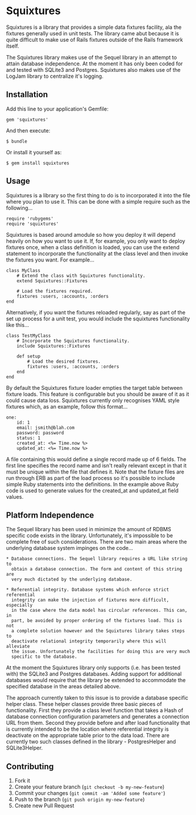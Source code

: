 # Squixtures

Squixtures is a library that provides a simple data fixtures facility, ala
the fixtures generally used in unit tests. The library came abut because it
is quite difficult to make use of Rails fixtures outside of the Rails
framework itself.

The Squixtures library makes use of the Sequel library in an attempt to
attain database independence. At the moment it has only been coded for and
tested with SQLite3 and Postgres. Squixtures also makes use of the LogJam
library to centralize it's logging.

## Installation

Add this line to your application's Gemfile:

    gem 'squixtures'

And then execute:

    $ bundle

Or install it yourself as:

    $ gem install squixtures

## Usage

Squixtures is a library so the first thing to do is to incorporated it
into the file where you plan to use it. This can be done with a simple
require such as the following...

    require 'rubygems'
    require 'squixtures'

Squixtures is based around amodule so how you deploy it will depend heavily
on how you want to use it. If, for example, you only want to deploy fixtures
once, when a class definition is loaded, you can use the extend statement
to incorporate the functionality at the class level and then invoke the
fixtures you want. For example...

    class MyClass
        # Extend the class with Squixtures functionality.
        extend Squixtures::Fixtures

        # Load the fixtures required.
        fixtures :users, :accounts, :orders
    end

Alternatively, if you want the fixtures reloaded regularly, say as part of
the set up process for a unit test, you would include the squixtures
functionality like this...

    class TestMyClass
        # Incorporate the Squixtures functionality.
        include Squixtures::Fixtures

        def setup
            # Load the desired fixtures.
            fixtures :users, :accounts, :orders
        end
    end

By default the Squixtures fixture loader empties the target table between
fixture loads. This feature is configurable but you should be aware of it
as it could cause data loss. Squixtures currently only recognises YAML
style fixtures which, as an example, follow this format...

    one:
        id: 1
        email: jsmith@blah.com
        password: password
        status: 1
        created_at: <%= Time.now %>
        updated_at: <%= Time.now %>

A file containing this would define a single record made up of 6 fields.
The first line specifies the record name and isn't really relevant except
in that it must be unique within the file that defines it. Note that the
fixture files are run through ERB as part of the load process so it's
possible to include simple Ruby statements into the definitions. In the
example above Ruby code is used to generate values for the created_at
and updated_at field values.

## Platform Independence
The Sequel library has been used in minimize the amount of RDBMS specific code
exists in the library. Unfortunately, it's impossible to be complete free of
such considerations. There are two main areas where the underlying database
system impinges on the code...

    * Database connections. The Sequel library requires a URL like string to
      obtain a database connection. The form and content of this string are
      very much dictated by the underlying database.

    * Referential integrity. Database systems which enforce strict referential
      integrity can make the injection of fixtures more difficult, especially
      in the case where the data model has circular references. This can, in
      part, be avoided by proper ordering of the fixtures load. This is not
      a complete solution however and the Squixtures library takes steps to
      deactivate relational integrity temporarily where this will alleviate
      the issue. Unfortunately the facilities for doing this are very much
      specific to the database.

At the moment the Squixtures library only supports (i.e. has been tested with)
the SQLite3 and Postgres databases. Adding support for additional databases
would require that the library be extended to accommodate the specified database
in the areas detailed above.

The approach currently taken to this issue is to provide a database specific
helper class. These helper classes provide three basic pieces of functionality.
First they provide a class level function that takes a Hash of database
connection configuration parameters and generates a connection URL from them.
Second they provide before and after load functionality that is currently
intended to be the location where referential integrity is deactivate on the
appropriate table prior to the data load. There are currently two such classes
defined in the library - PostgresHelper and SQLite3Helper.

## Contributing

1. Fork it
2. Create your feature branch (`git checkout -b my-new-feature`)
3. Commit your changes (`git commit -am 'Added some feature'`)
4. Push to the branch (`git push origin my-new-feature`)
5. Create new Pull Request
